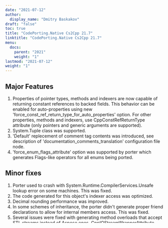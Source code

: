 ```yaml
---
date: "2021-07-12"
author:
  display_name: "Dmitry Baskakov"
draft: "false"
toc: true
title: "CodePorting.Native Cs2Cpp 21.7"
linktitle: "CodePorting.Native Cs2Cpp 21.7"
menu:
  docs:
    parent: "2021"
    weight: "1"
lastmod: "2021-07-12"
weight: "1"
---
```


## Major Features ##

1. Properties of pointer types, methods and indexers are now capable of returning constant references to backed fields. This behavior can be enabled for auto-properties using new 'force_const_ref_return_type_for_auto_properties' option. For other properties, methods and indexers, use CppConstRefReturnType attribute (only pointers and generic arguments are supported).
1. System.Tuple class was supported.
1. 'Default' replecement of comment tag contents was introduced, see description of 'documentation_comments_translation' configuration file node.
1. 'force_enum_flags_attribute' option was supported by porter which generates Flags-like operators for all enums being ported.

## Minor fixes ##

1. Porter used to crash with System.Runtime.CompilerServices.Unsafe lookup error on some machines. This was fixed.
1. The code generated for this object's indexer access was optimized.
1. Decimal rounding performance was improved.
1. In some schemes of inheritance, the porter didn't generate proper friend declarations to allow for internal members access. This was fixed.
1. Several issues were fixed with generating method overloads that accept STL streams instead of Aspose ones. CppIOStreamWrapperAttribute attribute was revised.
1. Exception in System::Xml::Xsl::XslCompiledTransform::Transform() method on some documents was fixed.
1. Generation of SetTemplateWeakPtr method on nested classes was fixed.
1. User-defined conversion operators translation was fixed for the case of generic types.
1. Compilability of property compound assignment operators on GCC 6 was fixed.
1. The CppConstWrapper attribute misplaced method comments in translated code. This was fixed.
1. Inclusion related to assembly reflection support was fixed to avoid including internal headers from public ones.

Please consult respective sections of our wiki for more information.

## Full List of Issues Covering all Changes in this Release ##

| Key | Summary | Category |
| --- | --- | --- |
| TASKSCPP-1631 | Implement porter option for auto-properties getters, which made return type const SmartPtr&lt;&gt;&amp; (for reference types) | Enhancement |
| CSPORTCPP-4370 | System.Runtime.CompilerServices.Unsafe: file or assembly not found | Bug |
| CSPORTCPP-4371 | Missing friend declaration caused by inheritance | Bug |
| CSPORTCPP-3945 | Improve stream wrappers generation. | Enhancement |
| TASKSCPP-1591 | Enable CppConstRefReturnType attribute appliance to indexer properties and methods. | Task |
| SLIDESCPP-2980 | Implement System.Tuple class | New feature |
| PDFCPP-1613 | XslCompiledTransform::Transform throws exception | Bug |
| SLIDESCPP-2999 | Porter: Fix SetTemplateWeakPtr method export for nested classes | Bug |
| SLIDESCPP-2981 | Improve translation of user-defined conversion operators | Enhancement |
| SLIDESCPP-2996 | Porter: Fix CppIgnoreBaseType attribute behavior | Task |
| CSPORTCPP-4402 | Fix comments generated when CppConstWrapper attribute is applied | Bug |
| PDFCPP-1611 | C# examples in API Reference for C++ | New feature |
| SLIDESCPP-2997 | Porter: Fix binary operations porting for enumerations without Flags attribute | New feature |
| TASKSCPP-1639 | Implement CppConstRefReturnType support for generic parameters | New feature |
| PDFCPP-1620 | Preparing to release, test "Release build for build-21.7.0.337" | Task |

## Public API and Backward Incompatible Changes ##

1. CppIOStreamWrapperAttribute attribute now has argumentless constructor. 2-argumented form was retired - use 3 or 1 arguments instead.
1. The behavior of CppIgnoreBaseType attribute was made consistent. From now on, the 